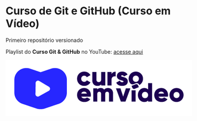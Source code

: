 # Curso de Git e GitHub (Curso em Vídeo)
 Primeiro repositório versionado

Playlist do **Curso Git & GitHub** no YouTube: [acesse aqui](https://www.youtube.com/playlist?list=PLHz_AreHm4dm7ZULPAmadvNhH6vk9oNZA)

![Curso em Vídeo](https://github.com/rodrigovictorio/Curso-de-Git-e-GitHub--Curso-em-Video-/blob/master/img/cursoemvideo-logo.png)